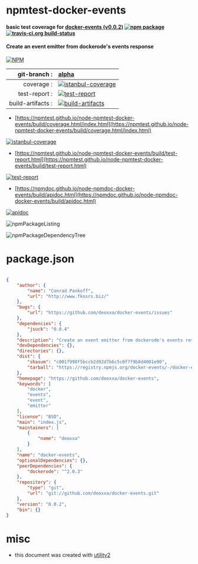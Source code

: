 # npmtest-docker-events

#### basic test coverage for  [docker-events (v0.0.2)](https://github.com/deoxxa/docker-events)  [![npm package](https://img.shields.io/npm/v/npmtest-docker-events.svg?style=flat-square)](https://www.npmjs.org/package/npmtest-docker-events) [![travis-ci.org build-status](https://api.travis-ci.org/npmtest/node-npmtest-docker-events.svg)](https://travis-ci.org/npmtest/node-npmtest-docker-events)

#### Create an event emitter from dockerode's events response

[![NPM](https://nodei.co/npm/docker-events.png?downloads=true&downloadRank=true&stars=true)](https://www.npmjs.com/package/docker-events)

| git-branch : | [alpha](https://github.com/npmtest/node-npmtest-docker-events/tree/alpha)|
|--:|:--|
| coverage : | [![istanbul-coverage](https://npmtest.github.io/node-npmtest-docker-events/build/coverage.badge.svg)](https://npmtest.github.io/node-npmtest-docker-events/build/coverage.html/index.html)|
| test-report : | [![test-report](https://npmtest.github.io/node-npmtest-docker-events/build/test-report.badge.svg)](https://npmtest.github.io/node-npmtest-docker-events/build/test-report.html)|
| build-artifacts : | [![build-artifacts](https://npmtest.github.io/node-npmtest-docker-events/glyphicons_144_folder_open.png)](https://github.com/npmtest/node-npmtest-docker-events/tree/gh-pages/build)|

- [https://npmtest.github.io/node-npmtest-docker-events/build/coverage.html/index.html](https://npmtest.github.io/node-npmtest-docker-events/build/coverage.html/index.html)

[![istanbul-coverage](https://npmtest.github.io/node-npmtest-docker-events/build/screenCapture.buildCi.browser.%252Ftmp%252Fbuild%252Fcoverage.lib.html.png)](https://npmtest.github.io/node-npmtest-docker-events/build/coverage.html/index.html)

- [https://npmtest.github.io/node-npmtest-docker-events/build/test-report.html](https://npmtest.github.io/node-npmtest-docker-events/build/test-report.html)

[![test-report](https://npmtest.github.io/node-npmtest-docker-events/build/screenCapture.buildCi.browser.%252Ftmp%252Fbuild%252Ftest-report.html.png)](https://npmtest.github.io/node-npmtest-docker-events/build/test-report.html)

- [https://npmdoc.github.io/node-npmdoc-docker-events/build/apidoc.html](https://npmdoc.github.io/node-npmdoc-docker-events/build/apidoc.html)

[![apidoc](https://npmdoc.github.io/node-npmdoc-docker-events/build/screenCapture.buildCi.browser.%252Ftmp%252Fbuild%252Fapidoc.html.png)](https://npmdoc.github.io/node-npmdoc-docker-events/build/apidoc.html)

![npmPackageListing](https://npmtest.github.io/node-npmtest-docker-events/build/screenCapture.npmPackageListing.svg)

![npmPackageDependencyTree](https://npmtest.github.io/node-npmtest-docker-events/build/screenCapture.npmPackageDependencyTree.svg)



# package.json

```json

{
    "author": {
        "name": "Conrad Pankoff",
        "url": "http://www.fknsrs.biz/"
    },
    "bugs": {
        "url": "https://github.com/deoxxa/docker-events/issues"
    },
    "dependencies": {
        "jsuck": "0.0.4"
    },
    "description": "Create an event emitter from dockerode's events response",
    "devDependencies": {},
    "directories": {},
    "dist": {
        "shasum": "c001f998f5bccb2d92d7b6c5c0f7f9b8d4001e90",
        "tarball": "https://registry.npmjs.org/docker-events/-/docker-events-0.0.2.tgz"
    },
    "homepage": "https://github.com/deoxxa/docker-events",
    "keywords": [
        "docker",
        "events",
        "event",
        "emitter"
    ],
    "license": "BSD",
    "main": "index.js",
    "maintainers": [
        {
            "name": "deoxxa"
        }
    ],
    "name": "docker-events",
    "optionalDependencies": {},
    "peerDependencies": {
        "dockerode": "^2.0.3"
    },
    "repository": {
        "type": "git",
        "url": "git://github.com/deoxxa/docker-events.git"
    },
    "version": "0.0.2",
    "bin": {}
}
```



# misc
- this document was created with [utility2](https://github.com/kaizhu256/node-utility2)
